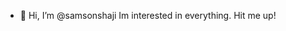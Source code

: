 - 👋 Hi, I’m @samsonshaji
Im interested in everything.
Hit me up!

<!---
samsonshaji/samsonshaji is a ✨ special ✨ repository because its `README.md` (this file) appears on your GitHub profile.
You can click the Preview link to take a look at your changes.
--->

